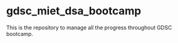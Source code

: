 # gdsc_miet_dsa_bootcamp
This is the repository to manage all the progress throughout GDSC bootcamp.
